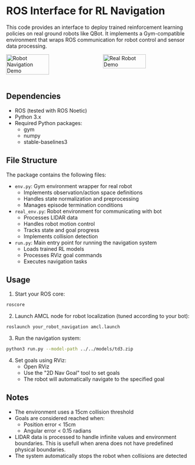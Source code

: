 # ROS Interface for RL Navigation

This code provides an interface to deploy trained reinforcement learning policies on real ground robots like QBot. It implements a Gym-compatible environment that wraps ROS communication for robot control and sensor data processing.

<div style="display: flex; justify-content: space-between; width: 100%;">
    <img src="../images/single_obs.gif" alt="Robot Navigation Demo" width="48%"/>
    <img src="../images/dynamic_obs.gif" alt="Real Robot Demo" width="48%"/>
</div>
<br>

## Dependencies

- ROS (tested with ROS Noetic)
- Python 3.x
- Required Python packages:
  - gym
  - numpy
  - stable-baselines3

## File Structure

The package contains the following files:

- `env.py`: Gym environment wrapper for real robot
  - Implements observation/action space definitions
  - Handles state normalization and preprocessing
  - Manages episode termination conditions
- `real_env.py`: Robot environment for communicating with bot
  - Processes LIDAR data
  - Handles robot motion control
  - Tracks state and goal progress
  - Implements collision detection
- `run.py`: Main entry point for running the navigation system
  - Loads trained RL models
  - Processes RViz goal commands
  - Executes navigation tasks

## Usage

1. Start your ROS core:
```bash
roscore
```

2. Launch AMCL node for robot localization (tuned according to your bot):
```bash
roslaunch your_robot_navigation amcl.launch
```

3. Run the navigation system:
```bash
python3 run.py --model-path ../../models/td3.zip
```

4. Set goals using RViz:
   - Open RViz
   - Use the "2D Nav Goal" tool to set goals
   - The robot will automatically navigate to the specified goal

## Notes

- The environment uses a 15cm collision threshold
- Goals are considered reached when:
  - Position error < 15cm
  - Angular error < 0.15 radians
- LIDAR data is processed to handle infinite values and environment boundaries. This is usefull when arena does not have predefined physical boundaries.
- The system automatically stops the robot when collisions are detected
